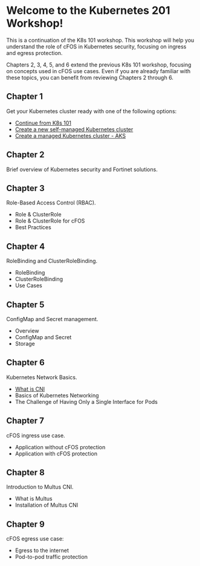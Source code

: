 # Welcome to the Kubernetes 201 Workshop!

This is a continuation of the K8s 101 workshop. This workshop will help you understand the role of cFOS in Kubernetes security, focusing on ingress and egress protection.


Chapters 2, 3, 4, 5, and 6 extend the previous K8s 101 workshop, focusing on concepts used in cFOS use cases. Even if you are already familiar with these topics, you can benefit from reviewing Chapters 2 through 6.


## Chapter 1

Get your Kubernetes cluster ready with one of the following options:

- [Continue from K8s 101](/01gettingstarted/4_task3.html#option-1--continue-from-k8s-101-session)
- [Create a new self-managed Kubernetes cluster](/01gettingstarted/4_task3.html#option-2-create-self-managed-k8s)
- [Create a managed Kubernetes cluster - AKS](/01gettingstarted/4_task3.html#option-3-create-aks)

## Chapter 2

Brief overview of Kubernetes security and Fortinet solutions.

## Chapter 3

Role-Based Access Control (RBAC).

- Role & ClusterRole
- Role & ClusterRole for cFOS
- Best Practices 

## Chapter 4

RoleBinding and ClusterRoleBinding.

- RoleBinding
- ClusterRoleBinding
- Use Cases

## Chapter 5

ConfigMap and Secret management.

- Overview
- ConfigMap and Secret
- Storage

## Chapter 6

Kubernetes Network Basics.

- [What is CNI](/06networkingbasics/task6_1_review_of_kubernetes_default_networking.html#what-is-cni)
- Basics of Kubernetes Networking
- The Challenge of Having Only a Single Interface for Pods

## Chapter 7

cFOS ingress use case.

- Application without cFOS protection
- Application with cFOS protection

## Chapter 8

Introduction to Multus CNI.

- What is Multus 
- Installation of Multus CNI

## Chapter 9

cFOS egress use case:

- Egress to the internet
- Pod-to-pod traffic protection

